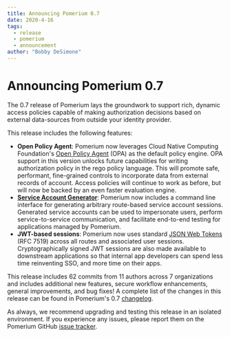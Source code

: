 ```yaml
---
title: Announcing Pomerium 0.7
date: 2020-4-16
tags:
  - release
  - pomerium
  - announcement
author: "Bobby DeSimone"
---
```


# Announcing Pomerium 0.7

The 0.7 release of Pomerium lays the groundwork to support rich, dynamic access policies capable of making authorization decisions based on external data-sources from outside your identity provider.

This release includes the following features:

- **Open Policy Agent**: Pomerium now leverages Cloud Native Computing Foundation's [Open Policy Agent](https://www.openpolicyagent.org/) (OPA) as the default policy engine. OPA support in this version unlocks future capabilities for writing authorization policy in the rego policy language. This will promote safe, performant, fine-grained controls to incorporate data from external records of account. Access policies will continue to work as before, but will now be backed by an even faster evaluation engine.
- [**Service Account Generator**](https://www.pomerium.io/docs/reference/impersonation.html#using-the-command-line-interface): Pomerium now includes a command line interface for generating arbitrary route-based service account sessions. Generated service accounts can be used to impersonate users, perform service-to-service communication, and facilitate end-to-end testing for applications managed by Pomerium.
- **JWT-based sessions**: Pomerium now uses standard [JSON Web Tokens](https://en.wikipedia.org/wiki/JSON_Web_Token) (RFC 7519) across all routes and associated user sessions. Cryptographically signed JWT sessions are also made available to downstream applications so that internal app developers can spend less time reinventing SSO, and more time on their apps.

This release includes 62 commits from 11 authors across 7 organizations and includes additional new features, secure workflow enhancements, general improvements, and bug fixes! A complete list of the changes in this release can be found in Pomerium's 0.7 [changelog].

As always, we recommend upgrading and testing this release in an isolated environment. If you experience any issues, please report them on the Pomerium GitHub [issue tracker].

<SimpleNewsletter/>

[changelog]: ../docs/CHANGELOG.md
[issue tracker]: https://github.com/pomerium/pomerium/issues

